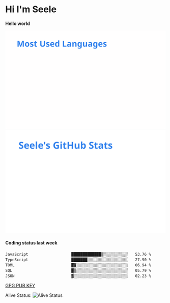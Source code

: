 <h1>Hi I'm Seele</h1>

<b>Hello world</b>

<img src='/assets/top-langs.svg' alt="Seele's github langs"> <img src='/assets/stats.svg' alt="Seele's github stats" >

<h4>Coding status last week </h4>

<!--START_SECTION:waka-->

```txt
JavaScript                   █████████████▒░░░░░░░░░░░   53.76 %
TypeScript                   ███████░░░░░░░░░░░░░░░░░░   27.90 %
TOML                         █▓░░░░░░░░░░░░░░░░░░░░░░░   06.94 %
SQL                          █▒░░░░░░░░░░░░░░░░░░░░░░░   05.79 %
JSON                         ▓░░░░░░░░░░░░░░░░░░░░░░░░   02.23 %
```

<!--END_SECTION:waka-->

[GPG PUB KEY](https://keys.openpgp.org/vks/v1/by-fingerprint/3FCE91BF5B9666B55B67213C4C57B7824A5B6680)

Alive Status: ![Alive Status](https://hc.dvd.moe/b/2/8b44cecc-1f43-4449-9b4b-9c7fd754673c.svg)
